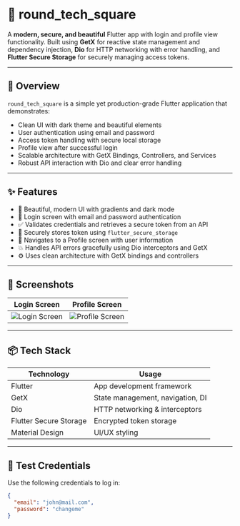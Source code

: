 # 🔐 round_tech_square

A **modern, secure, and beautiful** Flutter app with login and profile view functionality. Built using **GetX** for reactive state management and dependency injection, **Dio** for HTTP networking with error handling, and **Flutter Secure Storage** for securely managing access tokens.

---

## 📱 Overview

`round_tech_square` is a simple yet production-grade Flutter application that demonstrates:

- Clean UI with dark theme and beautiful elements
- User authentication using email and password
- Access token handling with secure local storage
- Profile view after successful login
- Scalable architecture with GetX Bindings, Controllers, and Services
- Robust API interaction with Dio and clear error handling

---

## ✨ Features

- 🎨 Beautiful, modern UI with gradients and dark mode  
- 🔐 Login screen with email and password authentication  
- ✅ Validates credentials and retrieves a secure token from an API  
- 💾 Securely stores token using `flutter_secure_storage`  
- 👤 Navigates to a Profile screen with user information  
- 💥 Handles API errors gracefully using Dio interceptors and GetX  
- ⚙️ Uses clean architecture with GetX bindings and controllers  

---

## 📸 Screenshots

| Login Screen | Profile Screen |
|--------------|----------------|
| ![Login Screen](https://github.com/user-attachments/assets/920a5a29-9c84-4775-bc27-92dc4fe77831) | ![Profile Screen](https://github.com/user-attachments/assets/d95e4683-dca5-4567-a80a-4cdea7140faf) |



---

## 📦 Tech Stack

| Technology              | Usage                                  |
|-------------------------|----------------------------------------|
| Flutter                 | App development framework              |
| GetX                    | State management, navigation, DI       |
| Dio                     | HTTP networking & interceptors         |
| Flutter Secure Storage  | Encrypted token storage                |
| Material Design         | UI/UX styling                          |

---

## 🧪 Test Credentials

Use the following credentials to log in:

```json
{
  "email": "john@mail.com",
  "password": "changeme"
}
